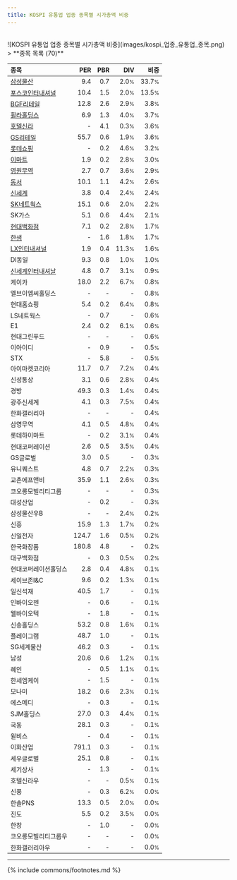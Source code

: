 ```yaml
---
title: KOSPI 유통업 업종 종목별 시가총액 비중
---
```

<br>
![KOSPI 유통업 업종 종목별 시가총액 비중](images/kospi_업종_유통업_종목.png)
<br>
> **종목 목록 (70)**<a id="list"></a>

| **종목** | **PER** | **PBR** | **DIV** | **비중** |
| :------- | ------: | ------: | ------: | -------: |
| [삼성물산](/028260/) | 9.4 | 0.7 | 2.0<small>%</small> | 33.7<small>%</small> |
| [포스코인터내셔널](/047050/) | 10.4 | 1.5 | 2.0<small>%</small> | 13.5<small>%</small> |
| [BGF리테일](/282330/) | 12.8 | 2.6 | 2.9<small>%</small> | 3.8<small>%</small> |
| [휠라홀딩스](/081660/) | 6.9 | 1.3 | 4.0<small>%</small> | 3.7<small>%</small> |
| [호텔신라](/008770/) | - | 4.1 | 0.3<small>%</small> | 3.6<small>%</small> |
| [GS리테일](/007070/) | 55.7 | 0.6 | 1.9<small>%</small> | 3.6<small>%</small> |
| [롯데쇼핑](/023530/) | - | 0.2 | 4.6<small>%</small> | 3.2<small>%</small> |
| [이마트](/139480/) | 1.9 | 0.2 | 2.8<small>%</small> | 3.0<small>%</small> |
| [영원무역](/111770/) | 2.7 | 0.7 | 3.6<small>%</small> | 2.9<small>%</small> |
| [동서](/026960/) | 10.1 | 1.1 | 4.2<small>%</small> | 2.6<small>%</small> |
| [신세계](/004170/) | 3.8 | 0.4 | 2.4<small>%</small> | 2.4<small>%</small> |
| [SK네트웍스](/001740/) | 15.1 | 0.6 | 2.0<small>%</small> | 2.2<small>%</small> |
| SK가스 | 5.1 | 0.6 | 4.4<small>%</small> | 2.1<small>%</small> |
| [현대백화점](/069960/) | 7.1 | 0.2 | 2.8<small>%</small> | 1.7<small>%</small> |
| [한샘](/009240/) | - | 1.6 | 1.8<small>%</small> | 1.7<small>%</small> |
| [LX인터내셔널](/001120/) | 1.9 | 0.4 | 11.3<small>%</small> | 1.6<small>%</small> |
| DI동일 | 9.3 | 0.8 | 1.0<small>%</small> | 1.0<small>%</small> |
| [신세계인터내셔날](/031430/) | 4.8 | 0.7 | 3.1<small>%</small> | 0.9<small>%</small> |
| 케이카 | 18.0 | 2.2 | 6.7<small>%</small> | 0.8<small>%</small> |
| 엘브이엠씨홀딩스 | - | - | - | 0.8<small>%</small> |
| 현대홈쇼핑 | 5.4 | 0.2 | 6.4<small>%</small> | 0.8<small>%</small> |
| LS네트웍스 | - | 0.7 | - | 0.6<small>%</small> |
| E1 | 2.4 | 0.2 | 6.1<small>%</small> | 0.6<small>%</small> |
| 현대그린푸드 | - | - | - | 0.6<small>%</small> |
| 이아이디 | - | 0.9 | - | 0.5<small>%</small> |
| STX | - | 5.8 | - | 0.5<small>%</small> |
| 아이마켓코리아 | 11.7 | 0.7 | 7.2<small>%</small> | 0.4<small>%</small> |
| 신성통상 | 3.1 | 0.6 | 2.8<small>%</small> | 0.4<small>%</small> |
| 경방 | 49.3 | 0.3 | 1.4<small>%</small> | 0.4<small>%</small> |
| 광주신세계 | 4.1 | 0.3 | 7.5<small>%</small> | 0.4<small>%</small> |
| 한화갤러리아 | - | - | - | 0.4<small>%</small> |
| 삼영무역 | 4.1 | 0.5 | 4.8<small>%</small> | 0.4<small>%</small> |
| 롯데하이마트 | - | 0.2 | 3.1<small>%</small> | 0.4<small>%</small> |
| 현대코퍼레이션 | 2.6 | 0.5 | 3.5<small>%</small> | 0.4<small>%</small> |
| GS글로벌 | 3.0 | 0.5 | - | 0.3<small>%</small> |
| 유니퀘스트 | 4.8 | 0.7 | 2.2<small>%</small> | 0.3<small>%</small> |
| 교촌에프앤비 | 35.9 | 1.1 | 2.6<small>%</small> | 0.3<small>%</small> |
| 코오롱모빌리티그룹 | - | - | - | 0.3<small>%</small> |
| 대성산업 | - | 0.2 | - | 0.3<small>%</small> |
| 삼성물산우B | - | - | 2.4<small>%</small> | 0.2<small>%</small> |
| 신흥 | 15.9 | 1.3 | 1.7<small>%</small> | 0.2<small>%</small> |
| 신일전자 | 124.7 | 1.6 | 0.5<small>%</small> | 0.2<small>%</small> |
| 한국화장품 | 180.8 | 4.8 | - | 0.2<small>%</small> |
| 대구백화점 | - | 0.3 | 0.5<small>%</small> | 0.2<small>%</small> |
| 현대코퍼레이션홀딩스 | 2.8 | 0.4 | 4.8<small>%</small> | 0.1<small>%</small> |
| 세이브존I&C | 9.6 | 0.2 | 1.3<small>%</small> | 0.1<small>%</small> |
| 일신석재 | 40.5 | 1.7 | - | 0.1<small>%</small> |
| 인바이오젠 | - | 0.6 | - | 0.1<small>%</small> |
| 웰바이오텍 | - | 1.8 | - | 0.1<small>%</small> |
| 신송홀딩스 | 53.2 | 0.8 | 1.6<small>%</small> | 0.1<small>%</small> |
| 플레이그램 | 48.7 | 1.0 | - | 0.1<small>%</small> |
| SG세계물산 | 46.2 | 0.3 | - | 0.1<small>%</small> |
| 남성 | 20.6 | 0.6 | 1.2<small>%</small> | 0.1<small>%</small> |
| 혜인 | - | 0.5 | 1.1<small>%</small> | 0.1<small>%</small> |
| 한세엠케이 | - | 1.5 | - | 0.1<small>%</small> |
| 모나미 | 18.2 | 0.6 | 2.3<small>%</small> | 0.1<small>%</small> |
| 에스메디 | - | 0.3 | - | 0.1<small>%</small> |
| SJM홀딩스 | 27.0 | 0.3 | 4.4<small>%</small> | 0.1<small>%</small> |
| 국동 | 28.1 | 0.3 | - | 0.1<small>%</small> |
| 윌비스 | - | 0.4 | - | 0.1<small>%</small> |
| 이화산업 | 791.1 | 0.3 | - | 0.1<small>%</small> |
| 세우글로벌 | 25.1 | 0.8 | - | 0.1<small>%</small> |
| 세기상사 | - | 1.3 | - | 0.1<small>%</small> |
| 호텔신라우 | - | - | 0.5<small>%</small> | 0.1<small>%</small> |
| 신풍 | - | 0.3 | 6.2<small>%</small> | 0.0<small>%</small> |
| 한솔PNS | 13.3 | 0.5 | 2.0<small>%</small> | 0.0<small>%</small> |
| 진도 | 5.5 | 0.2 | 3.5<small>%</small> | 0.0<small>%</small> |
| 한창 | - | 1.0 | - | 0.0<small>%</small> |
| 코오롱모빌리티그룹우 | - | - | - | 0.0<small>%</small> |
| 한화갤러리아우 | - | - | - | 0.0<small>%</small> |

---
{% include commons/footnotes.md %}
